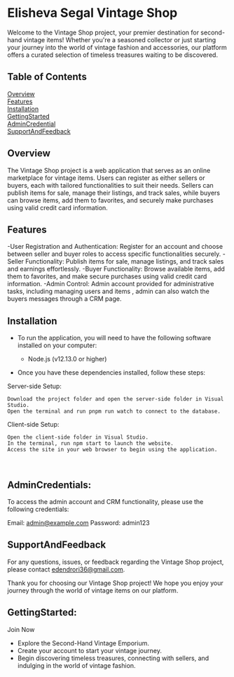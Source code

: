 # Elisheva Segal Vintage Shop

Welcome to the Vintage Shop project, your premier destination for second-hand vintage items! Whether you're a seasoned collector or just starting your journey into the world of vintage fashion and accessories, our platform offers a curated selection of timeless treasures waiting to be discovered.

## Table of Contents

[Overview](#overview) <br>
[Features](#features) <br>
[Installation](#installation) <br>
[GettingStarted](#gettingStarted) <br>
[AdminCredential](#adminCredential) <br>
[SupportAndFeedback](#supportandfeedback) <br>

## Overview

The Vintage Shop project is a web application that serves as an online marketplace for vintage items. Users can register as either sellers or buyers, each with tailored functionalities to suit their needs. Sellers can publish items for sale, manage their listings, and track sales, while buyers can browse items, add them to favorites, and securely make purchases using valid credit card information.

## Features

-User Registration and Authentication: Register for an account and choose between seller and buyer roles to access specific functionalities securely.
-Seller Functionality: Publish items for sale, manage listings, and track sales and earnings effortlessly.
-Buyer Functionality: Browse available items, add them to favorites, and make secure purchases using valid credit card information.
-Admin Control: Admin account provided for administrative tasks, including managing users and items , admin can also watch the buyers messages through a CRM page.

## Installation

- To run the application, you will need to have the following software installed on your computer:

  - Node.js (v12.13.0 or higher)

- Once you have these dependencies installed, follow these steps:

Server-side Setup:

    Download the project folder and open the server-side folder in Visual Studio.
    Open the terminal and run pnpm run watch to connect to the database.

Client-side Setup:

    Open the client-side folder in Visual Studio.
    In the terminal, run npm start to launch the website.
    Access the site in your web browser to begin using the application.

  <br>


## AdminCredentials:

To access the admin account and CRM functionality, please use the following credentials:

  Email: admin@example.com
  Password: admin123

## SupportAndFeedback

For any questions, issues, or feedback regarding the Vintage Shop project, please contact edendrori36@gmail.com.

Thank you for choosing our Vintage Shop project! We hope you enjoy your journey through the world of vintage items on our platform.

## GettingStarted:

Join Now

 - Explore the Second-Hand Vintage Emporium.
 - Create your account to start your vintage journey.
 - Begin discovering timeless treasures, connecting with sellers, and indulging in the world of vintage fashion.
```
